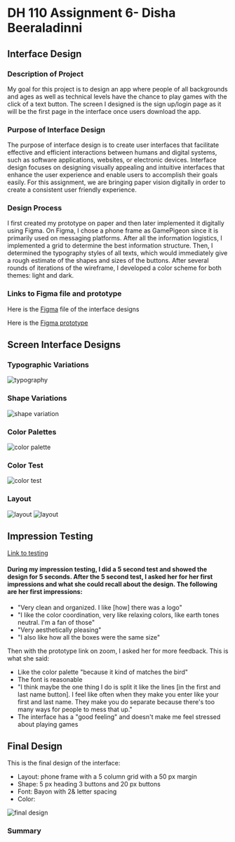 # DH 110 Assignment 6- Disha Beeraladinni
## Interface Design

### Description of Project

My goal for this project is to design an app where people of all backgrounds and ages as well as technical levels have the chance to play games with the click of a text button. The screen I designed is the sign up/login page as it will be the first page in the interface once users download the app. 

### Purpose of Interface Design

The purpose of interface design is to create user interfaces that facilitate effective and efficient interactions between humans and digital systems, such as software applications, websites, or electronic devices. Interface design focuses on designing visually appealing and intuitive interfaces that enhance the user experience and enable users to accomplish their goals easily. For this assignment, we are bringing paper vision digitally in order to create a consistent user friendly experience.

### Design Process

I first created my prototype on paper and then later implemented it digitally using Figma. On Figma, I chose a phone frame as GamePigeon since it is primarily used on messaging platforms. After all the information logistics, I implemented a grid to determine the best information structure. Then, I determined the typography styles of all texts, which would immediately give a rough estimate of the shapes and sizes of the buttons. After several rounds of iterations of the wireframe, I developed a color scheme for both themes: light and dark. 

### Links to Figma file and prototype

Here is the [Figma](https://www.figma.com/file/i7iszb2qpmTnHfjRvyTqXT/Untitled?type=design&node-id=0%3A1&t=GWsnm8JbSbIGJMnB-1) file of the interface designs

Here is the [Figma prototype](https://www.figma.com/proto/i7iszb2qpmTnHfjRvyTqXT/Untitled?type=design&node-id=3-211&scaling=scale-down&page-id=0%3A1)

## Screen Interface Designs

### Typographic Variations

![typography](typography.png)

### Shape Variations

![shape variation](shapevariation.png)

### Color Palettes

![color palette](colorpalette.png)

### Color Test

![color test](colortest.png)

### Layout

![layout](layout.png)
![layout](layout2.png)


## Impression Testing

[Link to testing](https://photos.app.goo.gl/nbTKdM3qHqPJ2T2Y6)

#### During my impression testing, I did a 5 second test and showed the design for 5 seconds. After the 5 second test, I asked her for her first impressions and what she could recall about the design. The following are her first impressions:

* "Very clean and organized. I like [how] there was a logo"
* "I like the color coordination, very like relaxing colors, like earth tones neutral. I'm a fan of those"
* "Very aesthetically pleasing"
* "I also like how all the boxes were the same size"

Then with the prototype link on zoom, I asked her for more feedback. This is what she said:

* Like the color palette "because it kind of matches the bird"
* The font is reasonable
* "I think maybe the one thing I do is split it like the lines [in the first and last name button]. I feel like often when they make you enter like your first and last name. They make you do separate because there's too many ways for people to mess that up."
* The interface has a "good feeling" and doesn't make me feel stressed about playing games

## Final Design

This is the final design of the interface:

* Layout: phone frame with a 5 column grid with a 50 px margin
* Shape: 5 px heading 3 buttons and 20 px buttons
* Font: Bayon with 2& letter spacing
* Color: 


![final design](finaldesign.png)

### Summary 
